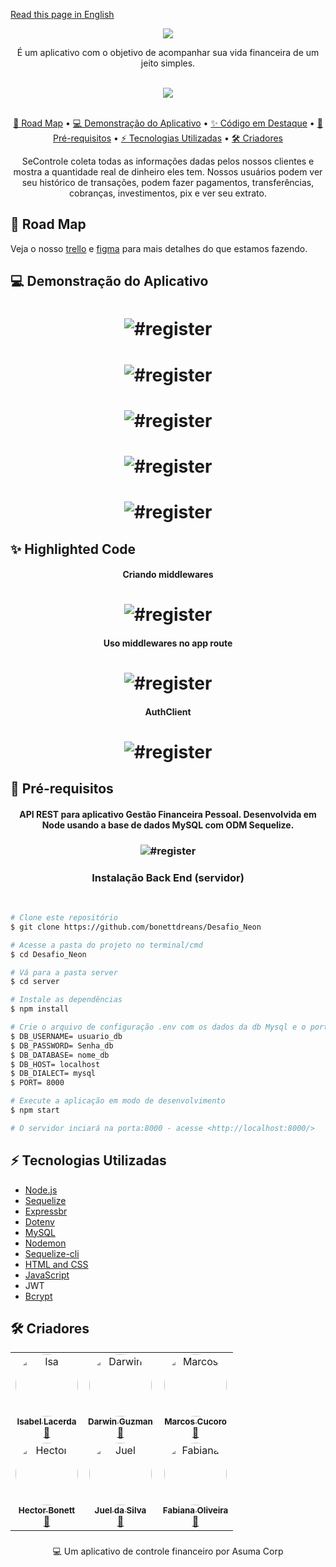[Read this page in English](https://github.com/bonettdreans/Desafio_Neon/blob/main/README.md)<br>

<div align='center'>
  <img src="https://github.com/bonettdreans/Desafio_Neon/blob/main/front-end/assets/img/logo.svg"/>
</div>

<p align='center'>É um aplicativo com o objetivo de acompanhar sua vida financeira de um jeito simples. </p>


<div align='center'><br>
  <a href='https://github.com/bonettdreans/Desafio_Neon/blob/main/license'><img src='https://img.shields.io/badge/license-MIT-green'></img></a>
</div><br>


<p align='center'>
  <a href='#roadMap'>💫 Road Map</a> • 
  <a href='#appDemo'>💻 Demonstração do Aplicativo</a> • 
  <a href='#Highlighted-Code'>✨ Código em Destaque</a> • 
  <a href='#req'>🌚 Pré-requisitos</a> • 
  <a href='#techStack'>⚡️ Tecnologias Utilizadas</a> • 
  <a href='#creators'>🛠 Criadores</a> 
</p>

<p align='center'>SeControle coleta todas as informações dadas pelos nossos clientes e mostra a quantidade real de dinheiro eles tem.
Nossos usuários podem ver seu histórico de transações, podem fazer pagamentos, transferências, cobranças, investimentos, pix e ver seu extrato. </p>

<h2 title='#roadMap'>💫 Road Map</h2>
<p>Veja o nosso <a href='https://trello.com/invite/b/wQFMxIHm/9da9a90582b4cbd8fea63bc22165a3fa/kanban-template'>trello</a> 
e <a href='https://www.figma.com/file/3wh0x05etlZMCUfcJMRjwR/Desafio---TT-team-library?node-id=487%3A300'>figma</a> para mais detalhes do que estamos fazendo.</p>


<h2 title='#appDemo'>💻 Demonstração do Aplicativo</h2>

<h1 align="center">
  <img title="#register" src="https://github.com/bonettdreans/Desafio_Neon/blob/main/front-end/assets/screenshots/register.png" />
</h1>
<h1 align="center">
  <img title="#register" src="https://github.com/bonettdreans/Desafio_Neon/blob/main/front-end/assets/screenshots/login.png" />
</h1>
<h1 align="center">
  <img title="#register" src="https://github.com/bonettdreans/Desafio_Neon/blob/main/front-end/assets/screenshots/home.png" />
</h1>
<h1 align="center">
  <img title="#register" src="https://github.com/bonettdreans/Desafio_Neon/blob/main/front-end/assets/screenshots/launch.png" />
</h1>
<h1 align="center">
  <img title="#register" src="https://github.com/bonettdreans/Desafio_Neon/blob/main/front-end/assets/screenshots/extract.png" />
</h1>

## ✨ Highlighted Code

<h4 align="center">Criando middlewares</h4>
<h1 align="center">
  <img title="#register" src="https://github.com/bonettdreans/Desafio_Neon/blob/main/front-end/assets/screenshots/middlewares.png" />
</h1>
<h4 align="center">Uso middlewares no app route</h4>
<h1 align="center">
  <img title="#register" src="https://github.com/bonettdreans/Desafio_Neon/blob/main/front-end/assets/screenshots/middlewares-rout-app.png" />
</h1>
<h4 align="center">AuthClient</h4>
<h1 align="center">
  <img title="#register" src="https://github.com/bonettdreans/Desafio_Neon/blob/main/front-end/assets/screenshots/authclient.png" />
</h1>


<h2 title='req'>🌚 Pré-requisitos</h2>

<div align='center'>
  <h4>API REST para aplicativo Gestão Financeira Pessoal.
    Desenvolvida em Node usando a base de dados MySQL com ODM Sequelize.</h4>
</div>
<h3 align="center">
  <img title="#register" src="https://github.com/bonettdreans/Desafio_Neon/blob/main/front-end/assets/screenshots/Database_Structure_of_the_Application_Asuma_Corp..png" />
</h3>
<div>
  <div align='center'>
    <h3>Instalação Back End (servidor)</h3><br>
 </div>
  
  ```bash
# Clone este repositório
$ git clone https://github.com/bonettdreans/Desafio_Neon

# Acesse a pasta do projeto no terminal/cmd
$ cd Desafio_Neon

# Vá para a pasta server
$ cd server

# Instale as dependências
$ npm install

# Crie o arquivo de configuração .env com os dados da db Mysql e o port do Server Express
$ DB_USERNAME= usuario_db
$ DB_PASSWORD= Senha_db
$ DB_DATABASE= nome_db
$ DB_HOST= localhost
$ DB_DIALECT= mysql
$ PORT= 8000

# Execute a aplicação em modo de desenvolvimento
$ npm start

# O servidor inciará na porta:8000 - acesse <http://localhost:8000/>
```
</div>

<h2 alt='#techStack'>⚡️ Tecnologias Utilizadas</h2>
<ul>
  <li><a href='https://nodejs.org/'>Node.js</a></li>
  <li><a href='https://sequelize.org/master/'>Sequelize</a></li>
  <li><a href='https://expressjs.com/pt-br/'>Expressbr</a></li>
  <li><a href='https://www.npmjs.com/package/dotenv'>Dotenv</a></li>
  <li><a href='https://www.npmjs.com/package/mysql2'>MySQL</a></li>
  <li><a href='https://www.npmjs.com/package/nodemon'>Nodemon</a></li>
  <li><a href='https://www.npmjs.com/package/sequelize-cli'>Sequelize-cli</a></li>
  <li><a href='https://html.com/'>HTML and CSS</a></li>
  <li><a href='https://www.javascript.com/'>JavaScript</a></li>
  <li><a href='https://jwt.io/'></a>JWT</li>
  <li><a href='https://www.npmjs.com/package/bcrypt'>Bcrypt</a></li>
</ul>

<h2 title='creators'>🛠 Criadores</h2>


<div style="display: inline_block" align="center">
  <table>
    <tr>
      <td align="center"><a href="https://github.com/lacerdaisab" target="_blank"><img style="border-radius: 50%;" src="https://github.com/bonettdreans/Desafio_Neon/blob/main/front-end/assets/img/isabel.png" width="100px;" alt="Isa"/><br /><sub><b>Isabel Lacerda</b></sub></a><br /><a href="https://www.linkedin.com/in/lacerdaisab/" title="Linkedin" target="_blank">🚀</a>
      <td align="center"><a href="https://github.com/guzmandp" target="_blank"><img style="border-radius: 50%;" src="https://github.com/bonettdreans/Desafio_Neon/blob/main/front-end/assets/img/darwin.png" width="100px;" alt="Darwin"/><br /><sub><b>Darwin Guzman</b></sub></a><br /><a href="https://www.linkedin.com/in/darwin-guzm%C3%A1n-betancourt-985b4496/" title="Linkedin" target="_blank">🚀</a>
      <td align="center"><a href="https://github.com/MarcosCucoro" target="_blank"><img style="border-radius: 50%;" src="https://github.com/bonettdreans/Desafio_Neon/blob/main/front-end/assets/img/marcos.png" width="100px;" alt="Marcos"/><br /><sub><b>Marcos Cucoro</b></sub></a><br /><a href="https://www.linkedin.com/in/marcos-cucoro-15b23a95/" title="Linkedin" target="_blank">🚀</a>
    </tr>
    <tr>
      <td align="center"><a href="https://github.com/bonettdreans" target="_blank"><img style="border-radius: 50%;" src="https://github.com/bonettdreans/Desafio_Neon/blob/main/front-end/assets/img/hector.png" width="100px;" alt="Hector"/><br /><sub><b>Hector Bonett</b></sub></a><br /><a href="https://www.linkedin.com/in/h%C3%A9ctor-bonett-b61459223/" title="Linkedin" target="_blank">🚀</a>
      <td align="center"><a href="https://github.com/juel1986" target="_blank"><img style="border-radius: 50%;" src="https://github.com/bonettdreans/Desafio_Neon/blob/main/front-end/assets/img/juel.png" width="100px;" alt="Juel"/><br /><sub><b>Juel da Silva</b></sub></a><br /><a href="https://www.linkedin.com/in/juel-da-silva-60b7b1117/" title="Linkedin" target="_blank">🚀</a>
      <td align="center"><a href="https://github.com/Tavarina" target="_blank"><img style="border-radius: 50%;" src="https://github.com/bonettdreans/Desafio_Neon/blob/main/front-end/assets/img/fabiana.png" width="100px;" alt="Fabiana"/><br /><sub><b>Fabiana Oliveira</b></sub></a><br /><a href="https://www.linkedin.com/in/fabianaoli/" title="Linkedin" target="_blank">🚀</a>
    </tr>
  </table>
</div>

###
<p align='center'>💻 Um aplicativo de controle financeiro por Asuma Corp</p>
